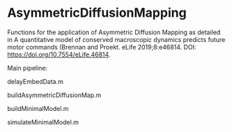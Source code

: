 # AsymmetricDiffusionMapping

Functions for the application of Asymmetric Diffusion Mapping as detailed in A quantitative model of conserved macroscopic dynamics predicts future motor commands (Brennan and Proekt. eLife 2019;8:e46814. DOI: https://doi.org/10.7554/eLife.46814.


Main pipeline:

delayEmbedData.m

buildAsymmetricDiffusionMap.m

buildMinimalModel.m

simulateMinimalModel.m

